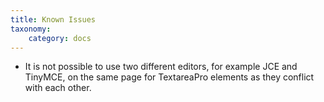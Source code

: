 ```yaml
---
title: Known Issues
taxonomy:
    category: docs
---
```


* It is not possible to use two different editors, for example JCE and TinyMCE, on the same page for TextareaPro elements as they conflict with each other.
 
 
